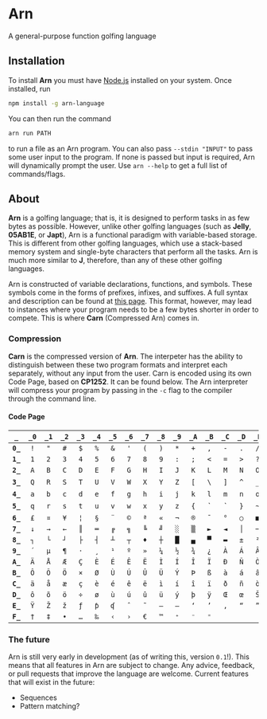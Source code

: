 # Arn
A general-purpose function golfing language

## Installation
To install **Arn** you must have [Node.js](https://nodejs.org) installed on your system. Once installed, run
```sh
npm install -g arn-language
```
You can then run the command
```sh
arn run PATH
```
to run a file as an Arn program. You can also pass `--stdin "INPUT"` to pass some user input to the program. If none is passed but input is required, Arn will dynamically prompt the user. Use `arn --help` to get a full list of commands/flags.

## About
**Arn** is a golfing language; that is, it is designed to perform tasks in as few bytes as possible. However, unlike other golfing languages (such as **Jelly**, **05AB1E**, or **Japt**), Arn is a functional paradigm with variable-based storage.
This is different from other golfing languages, which use a stack-based memory system and single-byte characters that perform all the tasks. Arn is much more similar to **J**, therefore, than any of these other golfing languages.

Arn is constructed of variable declarations, functions, and symbols. These symbols come in the forms of prefixes, infixes, and suffixes. A full syntax and description can be found at [this page](https://github.com/ZippyMagician/Arn/wiki).
This format, however, may lead to instances where your program needs to be a few bytes shorter in order to compete. This is where **Carn** (Compressed Arn) comes in.

### Compression
**Carn** is the compressed version of **Arn**. The interpeter has the ability to distinguish between these two program formats and interpret each separately, without any input from the user. Carn is encoded using its own Code Page, based on __CP1252__. It can be found below. The Arn interpreter will compress your program by passing in the `-c` flag to the compiler through the command line.

#### Code Page
| `_` | `_0` | `_1` | `_2` | `_3` | `_4` | `_5` | `_6` | `_7` | `_8` | `_9` | `_A` | `_B` | `_C` | `_D` | `_E` | `_F` |
| :---: | :---: | :---: | :---: | :---: | :---: | :---: | :---: | :---: | :---: | :---: | :---: | :---: | :---: | :---: | :---: | :---:
| **`0_`** | `!` | `"` | `#` | `$` | `%` | `&` | `'` | `(` | `)` | `*` | `+` | `,` | `-` | `.` | `/` | `0` |
| **`1_`** | `1` | `2` | `3` | `4` | `5` | `6` | `7` | `8` | `9` | `:` | `;` | `<` | `=` | `>` | `?` | `@` |
| **`2_`** | `A` | `B` | `C` | `D` | `E` | `F` | `G` | `H` | `I` | `J` | `K` | `L` | `M` | `N` | `O` | `P` |
| **`3_`** | `Q` | `R` | `S` | `T` | `U` | `V` | `W` | `X` | `Y` | `Z` | `[` | `\` | `]` | `^` | `_` | ``` |
| **`4_`** | `a` | `b` | `c` | `d` | `e` | `f` | `g` | `h` | `i` | `j` | `k` | `l` | `m` | `n` | `o` | `p` |
| **`5_`** | `q` | `r` | `s` | `t` | `u` | `v` | `w` | `x` | `y` | `z` | `{` | `|` | `}` | `~` | `¡` | `¢` |
| **`6_`** | `£` | `¤` | `¥` | `¦` | `§` | `¨` | `©` | `ª` | `«` | `¬` | `®` | `¯` | `°` | `○` | `■` | `↑` |
| **`7_`** | `↓` | `→` | `←` | `║` | `═` | `╔` | `╗` | `╚` | `╝` | `░` | `▒` | `►` | `◄` | `│` | `─` | `┌` |
| **`8_`** | `┐` | `└` | `┘` | `├` | `┤` | `┴` | `┬` | `♦` | `┼` | `█` | `▄` | `▀` | `▬` | `±` | `²` | `³` |
| **`9_`** | `´` | `µ` | `¶` | `·` | `¸` | `¹` | `º` | `»` | `¼` | `½` | `¾` | `¿` | `À` | `Á` | `Â` | `Ã` |
| **`A_`** | `Ä` | `Å` | `Æ` | `Ç` | `È` | `É` | `Ê` | `Ë` | `Ì` | `Í` | `Î` | `Ï` | `Ð` | `Ñ` | `Ò` | `Ó` |
| **`B_`** | `Ô` | `Õ` | `Ö` | `×` | `Ø` | `Ù` | `Ú` | `Û` | `Ü` | `Ý` | `Þ` | `ß` | `à` | `á` | `â` | `ã` |
| **`C_`** | `ä` | `å` | `æ` | `ç` | `è` | `é` | `ê` | `ë` | `ì` | `í` | `î` | `ï` | `ð` | `ñ` | `ò` | `ó` |
| **`D_`** | `ô` | `õ` | `ö` | `÷` | `ø` | `ù` | `ú` | `û` | `ü` | `ý` | `þ` | `ÿ` | `Œ` | `œ` | `Š` | `š` |
| **`E_`** | `Ÿ` | `Ž` | `ž` | `ƒ` | `ƥ` | `ʠ` | `ˆ` | `˜` | `–` | `—` | `‘` | `’` | `‚` | `“` | `”` | `„` |
| **`F_`** | `†` | `‡` | `•` | `…` | `‰` | `‹` | `›` | `€` | `™` | `⁺` | `⁻` | `⁼` | ` ` | ` ` | ` ` | ` ` |

### The future
Arn is still very early in development (as of writing this, version `0.1`!). This means that all features in Arn are subject to change. Any advice, feedback, or pull requests that improve the language are welcome.
Current features that will exist in the future:
 * Sequences
 * Pattern matching?